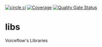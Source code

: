 [![circle ci](https://circleci.com/gh/voiceflow/libs/tree/master.svg?style=shield&circle-token=e4170ab591bb09673f6e642da08e7031fe52d91b)](https://circleci.com/gh/voiceflow/libs/tree/master)
[![Coverage](https://sonarcloud.io/api/project_badges/measure?project=voiceflow_libs&metric=coverage&token=aecf6b1ac9955abdac64810abb68249e07011962)](https://sonarcloud.io/dashboard?id=voiceflow_libs)
[![Quality Gate Status](https://sonarcloud.io/api/project_badges/measure?project=voiceflow_libs&metric=alert_status&token=aecf6b1ac9955abdac64810abb68249e07011962)](https://sonarcloud.io/dashboard?id=voiceflow_libs)

# libs

Voiceflow's Libraries
